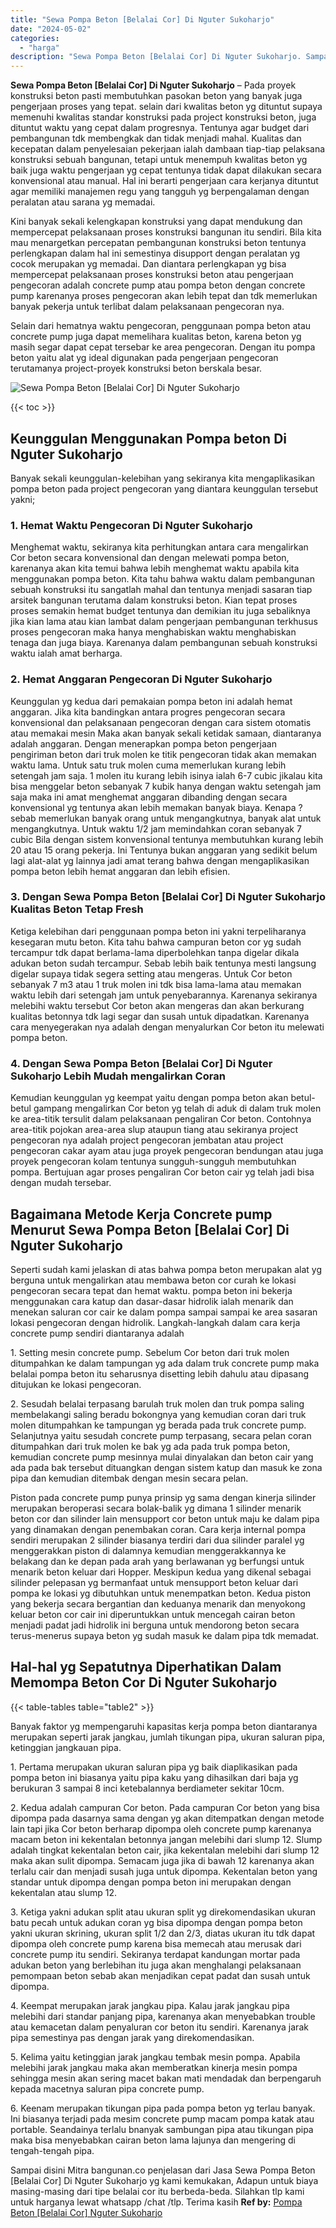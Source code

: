 ```yaml
---
title: "Sewa Pompa Beton [Belalai Cor] Di Nguter Sukoharjo"
date: "2024-05-02"
categories: 
  - "harga"
description: "Sewa Pompa Beton [Belalai Cor] Di Nguter Sukoharjo. Sampai disini Mitra bangunan.co penjelasan dari Jasa Sewa Pompa Beton [Belalai Cor] Di Nguter Sukoharjo..."
---
```


**Sewa Pompa Beton \[Belalai Cor\] Di Nguter Sukoharjo** – Pada proyek konstruksi beton pasti membutuhkan pasokan beton yang banyak juga pengerjaan proses yang tepat. selain dari kwalitas beton yg dituntut supaya memenuhi kwalitas standar konstruksi pada project konstruksi beton, juga dituntut waktu yang cepat dalam progresnya. Tentunya agar budget dari pembangunan tdk membengkak dan tidak menjadi mahal. Kualitas dan kecepatan dalam penyelesaian pekerjaan ialah dambaan tiap-tiap pelaksana konstruksi sebuah bangunan, tetapi untuk menempuh kwalitas beton yg baik juga waktu pengerjaan yg cepat tentunya tidak dapat dilakukan secara konvensional atau manual. Hal ini berarti pengerjaan cara kerjanya dituntut agar memiliki manajemen regu yang tangguh yg berpengalaman dengan peralatan atau sarana yg memadai.

Kini banyak sekali kelengkapan konstruksi yang dapat mendukung dan mempercepat pelaksanaan proses konstruksi bangunan itu sendiri. Bila kita mau menargetkan percepatan pembangunan konstruksi beton tentunya perlengkapan dalam hal ini semestinya disupport dengan peralatan yg cocok merupakan yg memadai. Dan diantara perlengkapan yg bisa mempercepat pelaksanaan proses konstruksi beton atau pengerjaan pengecoran adalah concrete pump atau pompa beton dengan concrete pump karenanya proses pengecoran akan lebih tepat dan tdk memerlukan banyak pekerja untuk terlibat dalam pelaksanaan pengecoran nya.

Selain dari hematnya waktu pengecoran, penggunaan pompa beton atau concrete pump juga dapat memelihara kualitas beton, karena beton yg masih segar dapat cepat tersebar ke area pengecoran. Dengan itu pompa beton yaitu alat yg ideal digunakan pada pengerjaan pengecoran terutamanya project-proyek konstruksi beton berskala besar.

![Sewa Pompa Beton [Belalai Cor] Di Nguter Sukoharjo](/images/sewa-concrete-pump-10.png)

{{< toc >}}

## Keunggulan Menggunakan Pompa beton Di Nguter Sukoharjo

Banyak sekali keunggulan-kelebihan yang sekiranya kita mengaplikasikan pompa beton pada project pengecoran yang diantara keunggulan tersebut yakni;

### 1\. Hemat Waktu Pengecoran Di Nguter Sukoharjo

Menghemat waktu, sekiranya kita perhitungkan antara cara mengalirkan Cor beton secara konvensional dan dengan melewati pompa beton, karenanya akan kita temui bahwa lebih menghemat waktu apabila kita menggunakan pompa beton. Kita tahu bahwa waktu dalam pembangunan sebuah konstruksi itu sangatlah mahal dan tentunya menjadi sasaran tiap arsitek bangunan terutama dalam konstruksi beton. Kian tepat proses proses semakin hemat budget tentunya dan demikian itu juga sebaliknya jika kian lama atau kian lambat dalam pengerjaan pembangunan terkhusus proses pengecoran maka hanya menghabiskan waktu menghabiskan tenaga dan juga biaya. Karenanya dalam pembangunan sebuah konstruksi waktu ialah amat berharga.

### 2\. Hemat Anggaran Pengecoran Di Nguter Sukoharjo

Keunggulan yg kedua dari pemakaian pompa beton ini adalah hemat anggaran. Jika kita bandingkan antara progres pengecoran secara konvensional dan pelaksanaan pengecoran dengan cara sistem otomatis atau memakai mesin Maka akan banyak sekali ketidak samaan, diantaranya adalah anggaran. Dengan menerapkan pompa beton pengerjaan pengiriman beton dari truk molen ke titik pengecoran tidak akan memakan waktu lama. Untuk satu truk molen cuma memerlukan kurang lebih setengah jam saja. 1 molen itu kurang lebih isinya ialah 6-7 cubic jikalau kita bisa menggelar beton sebanyak 7 kubik hanya dengan waktu setengah jam saja maka ini amat menghemat anggaran dibanding dengan secara konvensional yg tentunya akan lebih memakan banyak biaya. Kenapa ? sebab memerlukan banyak orang untuk mengangkutnya, banyak alat untuk mengangkutnya. Untuk waktu 1/2 jam memindahkan coran sebanyak 7 cubic Bila dengan sistem konvensional tentunya membutuhkan kurang lebih 20 atau 15 orang pekerja. Ini Tentunya bukan anggaran yang sedikit belum lagi alat-alat yg lainnya jadi amat terang bahwa dengan mengaplikasikan pompa beton lebih hemat anggaran dan lebih efisien.

### 3\. Dengan Sewa Pompa Beton \[Belalai Cor\] Di Nguter Sukoharjo Kualitas Beton Tetap Fresh

Ketiga kelebihan dari penggunaan pompa beton ini yakni terpeliharanya kesegaran mutu beton. Kita tahu bahwa campuran beton cor yg sudah tercampur tdk dapat berlama-lama diperbolehkan tanpa digelar dikala adukan beton sudah tercampur. Sebab lebih baik tentunya mesti langsung digelar supaya tidak segera setting atau mengeras. Untuk Cor beton sebanyak 7 m3 atau 1 truk molen ini tdk bisa lama-lama atau memakan waktu lebih dari setengah jam untuk penyebarannya. Karenanya sekiranya melebihi waktu tersebut Cor beton akan mengeras dan akan berkurang kualitas betonnya tdk lagi segar dan susah untuk dipadatkan. Karenanya cara menyegerakan nya adalah dengan menyalurkan Cor beton itu melewati pompa beton.

### 4\. Dengan Sewa Pompa Beton \[Belalai Cor\] Di Nguter Sukoharjo Lebih Mudah mengalirkan Coran

Kemudian keunggulan yg keempat yaitu dengan pompa beton akan betul-betul gampang mengalirkan Cor beton yg telah di aduk di dalam truk molen ke area-titik tersulit dalam pelaksanaan pengaliran Cor beton. Contohnya area-titik pojokan area-area slup ataupun tiang atau sekiranya project pengecoran nya adalah project pengecoran jembatan atau project pengecoran cakar ayam atau juga proyek pengecoran bendungan atau juga proyek pengecoran kolam tentunya sungguh-sungguh membutuhkan pompa. Bertujuan agar proses pengaliran Cor beton cair yg telah jadi bisa dengan mudah tersebar.

## Bagaimana Metode Kerja Concrete pump Menurut Sewa Pompa Beton \[Belalai Cor\] Di Nguter Sukoharjo

Seperti sudah kami jelaskan di atas bahwa pompa beton merupakan alat yg berguna untuk mengalirkan atau membawa beton cor curah ke lokasi pengecoran secara tepat dan hemat waktu. pompa beton ini bekerja menggunakan cara katup dan dasar-dasar hidrolik ialah menarik dan menekan saluran cor cair ke dalam pompa sampai sampai ke area sasaran lokasi pengecoran dengan hidrolik. Langkah-langkah dalam cara kerja concrete pump sendiri diantaranya adalah

1\. Setting mesin concrete pump. Sebelum Cor beton dari truk molen ditumpahkan ke dalam tampungan yg ada dalam truk concrete pump maka belalai pompa beton itu seharusnya disetting lebih dahulu atau dipasang ditujukan ke lokasi pengecoran.

2\. Sesudah belalai terpasang barulah truk molen dan truk pompa saling membelakangi saling beradu bokongnya yang kemudian coran dari truk molen ditumpahkan ke tampungan yg berada pada truk concrete pump. Selanjutnya yaitu sesudah concrete pump terpasang, secara pelan coran ditumpahkan dari truk molen ke bak yg ada pada truk pompa beton, kemudian concrete pump mesinnya mulai dinyalakan dan beton cair yang ada pada bak tersebut dituangkan dengan sistem katup dan masuk ke zona pipa dan kemudian ditembak dengan mesin secara pelan.

Piston pada concrete pump punya prinsip yg sama dengan kinerja silinder merupakan beroperasi secara bolak-balik yg dimana 1 silinder menarik beton cor dan silinder lain mensupport cor beton untuk maju ke dalam pipa yang dinamakan dengan penembakan coran. Cara kerja internal pompa sendiri merupakan 2 silinder biasanya terdiri dari dua silinder paralel yg menggerakkan piston di dalamnya kemudian menggerakkannya ke belakang dan ke depan pada arah yang berlawanan yg berfungsi untuk menarik beton keluar dari Hopper. Meskipun kedua yang dikenal sebagai silinder pelepasan yg bermanfaat untuk mensupport beton keluar dari pompa ke lokasi yg dibutuhkan untuk menempatkan beton. Kedua piston yang bekerja secara bergantian dan keduanya menarik dan menyokong keluar beton cor cair ini diperuntukkan untuk mencegah cairan beton menjadi padat jadi hidrolik ini berguna untuk mendorong beton secara terus-menerus supaya beton yg sudah masuk ke dalam pipa tdk memadat.

## Hal-hal yg Sepatutnya Diperhatikan Dalam Memompa Beton Cor Di Nguter Sukoharjo

{{< table-tables table="table2" >}}

Banyak faktor yg mempengaruhi kapasitas kerja pompa beton diantaranya merupakan seperti jarak jangkau, jumlah tikungan pipa, ukuran saluran pipa, ketinggian jangkauan pipa.

1\. Pertama merupakan ukuran saluran pipa yg baik diaplikasikan pada pompa beton ini biasanya yaitu pipa kaku yang dihasilkan dari baja yg berukuran 3 sampai 8 inci ketebalannya berdiameter sekitar 10cm.

2\. Kedua adalah campuran Cor beton. Pada campuran Cor beton yang bisa dipompa pada dasarnya sama dengan yg akan ditempatkan dengan metode lain tapi jika Cor beton berharap dipompa oleh concrete pump karenanya macam beton ini kekentalan betonnya jangan melebihi dari slump 12. Slump adalah tingkat kekentalan beton cair, jika kekentalan melebihi dari slump 12 maka akan sulit dipompa. Semacam juga jika di bawah 12 karenanya akan terlalu cair dan menjadi susah juga untuk dipompa. Kekentalan beton yang standar untuk dipompa dengan pompa beton ini merupakan dengan kekentalan atau slump 12.

3\. Ketiga yakni adukan split atau ukuran split yg direkomendasikan ukuran batu pecah untuk adukan coran yg bisa dipompa dengan pompa beton yakni ukuran skrining, ukuran split 1/2 dan 2/3, diatas ukuran itu tdk dapat dipompa oleh concrete pump karena bisa memecah atau merusak dari concrete pump itu sendiri. Sekiranya terdapat kandungan mortar pada adukan beton yang berlebihan itu juga akan menghalangi pelaksanaan pemompaan beton sebab akan menjadikan cepat padat dan susah untuk dipompa.

4\. Keempat merupakan jarak jangkau pipa. Kalau jarak jangkau pipa melebihi dari standar panjang pipa, karenanya akan menyebabkan trouble atau kemacetan dalam penyaluran cor beton itu sendiri. Karenanya jarak pipa semestinya pas dengan jarak yang direkomendasikan.

5\. Kelima yaitu ketinggian jarak jangkau tembak mesin pompa. Apabila melebihi jarak jangkau maka akan memberatkan kinerja mesin pompa sehingga mesin akan sering macet bakan mati mendadak dan berpengaruh kepada macetnya saluran pipa concrete pump.

6\. Keenam merupakan tikungan pipa pada pompa beton yg terlau banyak. Ini biasanya terjadi pada mesim concrete pump macam pompa katak atau portable. Seandainya terlalu bnanyak sambungan pipa atau tikungan pipa maka bisa menyebabkan cairan beton lama lajunya dan mengering di tengah-tengah pipa.

Sampai disini Mitra bangunan.co penjelasan dari Jasa Sewa Pompa Beton \[Belalai Cor\] Di Nguter Sukoharjo yg kami kemukakan, Adapun untuk biaya masing-masing dari tipe belalai cor itu berbeda-beda. Silahkan tlp kami untuk harganya lewat whatsapp /chat /tlp. Terima kasih
**Ref by:** [Pompa Beton [Belalai Cor] Nguter Sukoharjo](https://id.wikipedia.org/wiki/Pompa)
